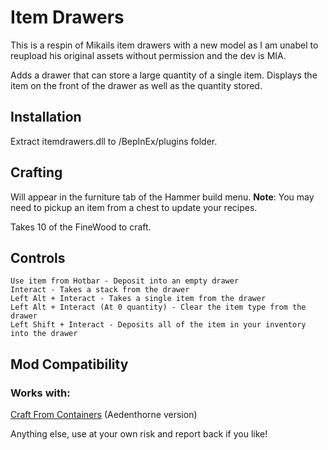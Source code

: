 ﻿# Item Drawers
This is a respin of Mikails item drawers with a new model as I am unabel to reupload his original assets without permission and the dev is MIA.


Adds a drawer that can store a large quantity of a single item.
Displays the item on the front of the drawer as well as the quantity stored.

## Installation
Extract itemdrawers.dll to /BepInEx/plugins folder.

## Crafting

Will appear in the furniture tab of the Hammer build menu.
**Note**: You may need to pickup an item from a chest to update your recipes.

Takes 10 of the FineWood to craft.

## Controls
    Use item from Hotbar - Deposit into an empty drawer
    Interact - Takes a stack from the drawer
    Left Alt + Interact - Takes a single item from the drawer
    Left Alt + Interact (At 0 quantity) - Clear the item type from the drawer
    Left Shift + Interact - Deposits all of the item in your inventory into the drawer

## Mod Compatibility
### Works with:
[Craft From Containers](https://www.nexusmods.com/valheim/mods/40) (Aedenthorne version)

Anything else, use at your own risk and report back if you like!
